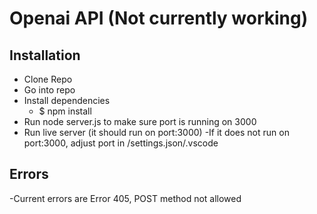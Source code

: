 # Openai API (Not currently working)

## Installation

- Clone Repo
- Go into repo
- Install dependencies
  - $ npm install
- Run node server.js to make sure port is running on 3000
- Run live server (it should run on port:3000)
  -If it does not run on port:3000, adjust port in /settings.json/.vscode

## Errors

-Current errors are Error 405, POST method not allowed
